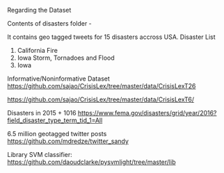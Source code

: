 Regarding the Dataset

Contents of disasters folder - 

It contains geo tagged tweets for 15 disasters accross USA.
Disaster List 
1. California Fire
2. Iowa Storm, Tornadoes and Flood
3. Iowa 


Informative/Noninformative Dataset
https://github.com/sajao/CrisisLex/tree/master/data/CrisisLexT26

https://github.com/sajao/CrisisLex/tree/master/data/CrisisLexT6/


Disasters in 2015 + 1016
https://www.fema.gov/disasters/grid/year/2016?field_disaster_type_term_tid_1=All


6.5 million geotagged twitter posts
https://github.com/mdredze/twitter_sandy

Library
SVM classifier: https://github.com/daoudclarke/pysvmlight/tree/master/lib
